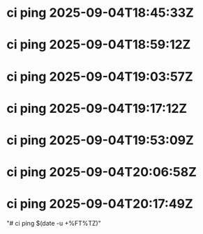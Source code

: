 # ci ping 2025-09-04T18:45:33Z
# ci ping 2025-09-04T18:59:12Z
# ci ping 2025-09-04T19:03:57Z
# ci ping 2025-09-04T19:17:12Z
# ci ping 2025-09-04T19:53:09Z
# ci ping 2025-09-04T20:06:58Z
# ci ping 2025-09-04T20:17:49Z
"# ci ping $(date -u +%FT%TZ)" 
